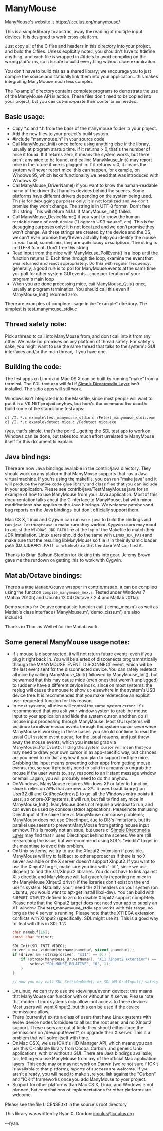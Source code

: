 # ManyMouse

ManyMouse's website is https://icculus.org/manymouse/

This is a simple library to abstract away the reading of multiple input
devices. It is designed to work cross-platform.

Just copy all of the C files and headers in this directory into your
project, and build the C files. Unless explicitly noted, you shouldn't have
to #define anything, and each file is wrapped in #ifdefs to avoid compiling
on the wrong platforms, so it is safe to build everything without close
examination.

You don't have to build this as a shared library; we encourage you to just
compile the source and statically link them into your application...this
makes integrating ManyMouse much less complex.

The "example" directory contains complete programs to demostrate the use of
the ManyMouse API in action. These files don't need to be copied into your
project, but you can cut-and-paste their contents as needed.

## Basic usage:

- Copy *.c and *.h from the base of the manymouse folder to your project.
- Add the new files to your project's build system.
- #include "manymouse.h" in your source code
- Call ManyMouse_Init() once before using anything else in the library,
  usually at program startup time. If it returns > 0, that's the number of
  mice it found. If it returns zero, it means the system works, but there
  aren't any mice to be found, and calling ManyMouse_Init() may report mice
  in the future if one is plugged in. If it returns < 0, it means the system
  will never report mice; this can happen, for example, on Windows 95, which
  lacks functionality we need that was introduced with Windows XP.
- Call ManyMouse_DriverName() if you want to know the human-readable
  name of the driver that handles devices behind the scenes. Some platforms
  have different drivers depending on the system being used. This is for
  debugging purposes only: it is not localized and we don't promise they
  won't change. The string is in UTF-8 format. Don't free this string.
  This will return NULL if ManyMouse_Init() failed.
- Call ManyMouse_DeviceName() if you want to know the human-readable
  name of each device ("Logitech USB mouse", etc). This is for debugging
  purposes only: it is not localized and we don't promise they won't change.
  As these strings are created by the device and the OS, we can't even
  promise they'll even actually help you identify the mouse in your hand;
  sometimes, they are quite lousy descriptions. The string is in UTF-8
  format. Don't free this string.
- Read input from the mice with ManyMouse_PollEvent() in a loop until the
  function returns 0. Each time through the loop, examine the event that
  was returned and react appropriately. Do this with regular frequency:
  generally, a good rule is to poll for ManyMouse events at the same time
  you poll for other system GUI events...once per iteration of your
  program's main loop.
- When you are done processing mice, call ManyMouse_Quit() once, usually at
  program termination. You should call this even if ManyMouse_Init() returned
  zero.

There are examples of complete usage in the "example" directory. The simplest
is test_manymouse_stdio.c


## Thread safety note:

Pick a thread to call into ManyMouse from, and don't call into it from any
other. We make no promises on any platform of thread safety. For safety's
sake, you might want to use the same thread that talks to the system's
GUI interfaces and/or the main thread, if you have one.


## Building the code:

The test apps on Linux and Mac OS X can be built by running "make" from a
terminal. The SDL test app will fail if
[Simple Directmedia Layer](https://libsdl.org/) isn't installed. The stdio
apps will still work.

Windows isn't integrated into the Makefile, since most people will want to
put it in a VS.NET project anyhow, but here's the command line used to
build some of the standalone test apps:

    cl /I. *.c example\test_manymouse_stdio.c /Fetest_manymouse_stdio.exe
    cl /I. *.c example\detect_mice.c /Fedetect_mice.exe

(yes, that's simple, that's the point)...getting the SDL test app to work
on Windows can be done, but takes too much effort unrelated to ManyMouse
itself for this document to explain.


## Java bindings:

There are now Java bindings available in the contrib/java directory.
They should work on any platform that ManyMouse supports that has a Java
virtual machine. If you're using the makefile, you can run "make java" and
it will produce the native code glue library and class files that you can
include in your application. Please see contrib/java/TestManyMouse.java
for an example of how to use ManyMouse from your Java application. Most
of this documentation talks about the C interface to ManyMouse, but with
minor modifications also applies to the Java bindings. We welcome patches
and bug reports on the Java bindings, but don't officially support them.

Mac OS X, Linux and Cygwin can run `make java` to build the bindings and run
`java TestManyMouse` to make sure they worked. Cygwin users may need to
adjust the `WINDOWS_JDK_PATH` line at the top of the Makefile to match their
JDK installation. Linux users should do the same with `LINUX_JDK_PATH` and
make sure that the resulting libManyMouse.so file is in their dynamic loader
path (LD_LIBRARY_PATH or whatnot) so that the Java VM can find it.

Thanks to Brian Ballsun-Stanton for kicking this into gear. Jeremy Brown
gave me the rundown on getting this to work with Cygwin.


## Matlab/Octave bindings:

There's a little Matlab/Octave wrapper in contrib/matlab. It can be compiled
using the function `compile_manymouse_mex.m`. Tested under Windows 7
(Matlab 2010b) and Ubuntu 12.04 (Octave 3.2.4 and Matlab 2011a).

Demo scripts for Octave compatible function call ('demo_mex.m') as well as
Matlab's class Interface ('ManyMouse.m', 'demo_class.m') are also included.

Thanks to Thomas Weibel for the Matlab work.


## Some general ManyMouse usage notes:

- If a mouse is disconnected, it will not return future events, even if you
  plug it right back in. You will be alerted of disconnects programmatically
  through the MANYMOUSE_EVENT_DISCONNECT event, which will be the last
  event sent for the disconnected device. You can safely redetect all mice by
  calling ManyMouse_Quit() followed by ManyMouse_Init(), but be warned that
  this may cause mice (even ones that weren't unplugged) to suddenly have a
  different device index, since on most systems, the replug will cause the
  mouse to show up elsewhere in the system's USB device tree. It is
  recommended that you make redetection an explicit user-requested function
  for this reason.
- In most systems, all mice will control the same system cursor. It's
  recommended that you ask your window system to grab the mouse input to your
  application and hide the system cursor, and then do all mouse input
  processing through ManyMouse. Most GUI systems will continue to deliver
  mouse events through the system cursor even when ManyMouse is working; in
  these cases, you should continue to read the usual GUI system event queue,
  for the usual reasons, and just throw away the mouse events, which you
  instead grab via ManyMouse_PollEvent(). Hiding the system cursor will mean
  that you may need to draw your own cursor in an app-specific way, but
  chances are you need to do that anyhow if you plan to support multiple
  mice. Grabbing the input means preventing other apps from getting mouse
  events, too, so you'll probably need to build in a means to ungrab the
  mouse if the user wants to, say, respond to an instant message window or
  email...again, you will probably need to do this anyhow.
- On Windows, ManyMouse requires Windows XP or later to function, since it
  relies on APIs that are new to XP...it uses LoadLibrary() on User32.dll and
  GetProcAddress() to get all the Windows entry points it uses, so on pre-XP
  systems, it will run, but fail to find any mice in ManyMouse_Init().
  ManyMouse does not require a window to run, and can even be used by console
  (stdio) applications. Please note that using DirectInput at the same time
  as ManyMouse can cause problems; ManyMouse does not use DirectInput, due
  to DI8's limitations, but its parallel use seems to prevent ManyMouse from
  getting mouse input anyhow. This is mostly not an issue, but users of
  [Simple Directmedia Layer](https://libsdl.org/) may find that it uses
  DirectInput behind the scenes. We are still researching the issue, but we
  recommend using SDL's "windib" target in the meantime to avoid this
  problem.
- On Unix systems, we try to use the XInput2 extension if possible.
  ManyMouse will try to fallback to other approaches if there is no X server
  available or the X server doesn't support XInput2. If you want to use the
  XInput2 target, make sure you link with "-ldl", since we use dlopen() to
  find the X11/XInput2 libraries. You do not have to link against Xlib
  directly, and ManyMouse will fail gracefully (reporting no mice in the
  ManyMouse XInput2 driver) if the libraries don't exist on the end user's
  system. Naturally, you'll need the X11 headers on your system (on Ubuntu,
  you would want to apt-get install libxi-dev). You can build with
  `SUPPORT_XINPUT2` defined to zero to disable XInput2 support completely.
  Please note that the XInput2 target does not need your app to supply an X11
  window. The test_manymouse_stdio app works with this target, so long as the
  X server is running. Please note that the X11 DGA extension conflicts with
  XInput2 (specifically: SDL might use it). This is a good way to deal with
  this in SDL 1.2:
  ```c
  char namebuf[16];
  const char *driver;

  SDL_Init(SDL_INIT_VIDEO);
  driver = SDL_VideoDriverName(namebuf, sizeof (namebuf));
  if (driver && (strcmp(driver, "x11") == 0)) {
      if (strcmp(ManyMouse_DriverName(), "X11 XInput2 extension") == 0) {
          setenv("SDL_MOUSE_RELATIVE", "0", 1);
      }
  }

  // now you may call SDL_SetVideoMode() or SDL_WM_GrabInput() safely.
  ```
- On Linux, we can try to use the /dev/input/event* devices; this means
  that ManyMouse can function with or without an X server. Please note that
  modern Linux systems only allow root access to these devices. Most users
  will want XInput2, but this can be used if the device permissions allow.
- There (currently) exists a class of users that have Linux systems with
  evdev device nodes forbidden to all but the root user, and no XInput2
  support. These users are out of luck; they should either force the
  permissions on /dev/input/event*, or upgrade their X server. This is a
  problem that will solve itself with time.
- On Mac OS X, we use IOKit's HID Manager API, which means you can use this
  C-callable library from Cocoa, Carbon, and generic Unix applications, with
  or without a GUI. There are Java bindings available, too, letting you use
  ManyMouse from any of the official Mac application layers. This code may or
  may not work on Darwin (we're not sure if IOKit is available to that
  platform); reports of success are welcome. If you aren't already, you will
  need to make sure you link against the "Carbon" and "IOKit" frameworks once
  you add ManyMouse to your project.
- Support for other platforms than Mac OS X, Linux, and Windows is not
  planned, but contributions of implementations for other platforms are
  welcome.

Please see the file LICENSE.txt in the source's root directory.

This library was written by Ryan C. Gordon: icculus@icculus.org

--ryan.

